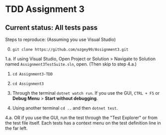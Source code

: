 # TDD Assignment 3

## Current status: All tests pass

Steps to reproduce: (Assuming you use Visual Studio)

0. `git clone https://github.com/ozgey99/Assignment3.git`

1.a. If using Visual Studio, Open Project or Solution > Navigate to Solution named `Assignment3TestSuite.sln`, open. (Then skip to step 4.a.)

1. `cd Assignment3-TDD`

2. `cd Assignment3`

3. Through the terminal `dotnet watch run`. If you use the GUI, `CTRL + F5` or **Debug Menu** > **Start without debugging**.

4. Using another terminal `cd ..` and then `dotnet test`. 

4.a. OR if you use the GUI, run the test through the "Test Explorer" or from the test file itself. Each tests has a context menu on the test definition line in the far left.
